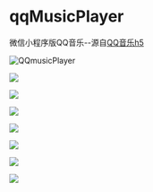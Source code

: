 # qqMusicPlayer
微信小程序版QQ音乐--源自[QQ音乐h5](https://m.y.qq.com/)

![QQmusicPlayer](http://7xo0zm.com1.z0.glb.clouddn.com/QQ%E9%9F%B3%E4%B9%903.gif)

![](http://7xo0zm.com1.z0.glb.clouddn.com/1.jpg)

![](http://7xo0zm.com1.z0.glb.clouddn.com/2.jpg)

![](http://7xo0zm.com1.z0.glb.clouddn.com/3.jpg)

![](http://7xo0zm.com1.z0.glb.clouddn.com/4.jpg)

![](http://7xo0zm.com1.z0.glb.clouddn.com/5.jpg)

![](http://7xo0zm.com1.z0.glb.clouddn.com/6.jpg)

![](http://7xo0zm.com1.z0.glb.clouddn.com/7.jpg)
